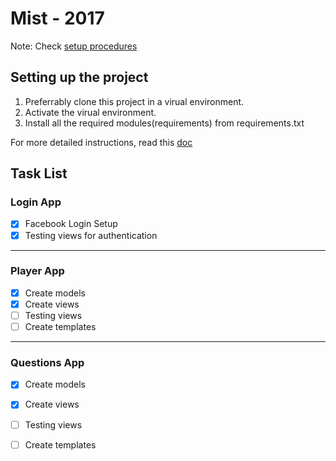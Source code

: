 # Mist - 2017

Note: Check [setup procedures](#setting-up-the-project)

## Setting up the project
1. Preferrably clone this project in a virual environment.
2. Activate the virual environment.
3. Install all the required modules(requirements) from requirements.txt

For more detailed instructions, read this [doc](https://drive.google.com/open?id=1hkTklOuEZ0sIAK7QNysQqenlAGhwVhYcbMsBrCriB0A)

## Task List

### Login App
- [x] Facebook Login Setup
- [x] Testing views for authentication

---

### Player App
- [x] Create models
- [x] Create views
- [ ] Testing views
- [ ] Create templates

---

### Questions App
- [x] Create models
- [x] Create views
- [ ] Testing views
- [ ] Create templates

